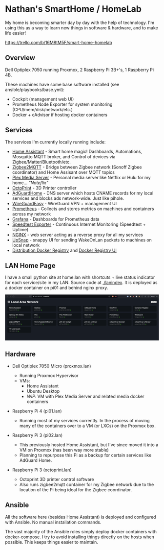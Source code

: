 # Nathan's SmartHome / HomeLab

My home is becoming smarter day by day with the help of technology. I'm using this as a way to learn new things in software & hardware, and to make life easier!

https://trello.com/b/16M8tM5F/smart-home-homelab

## Overview

Dell Optiplex 7050 running Proxmox, 2 Raspberry Pi 3B+'s, 1 Raspberry Pi 4B.

These machines have some base software installed (see ansible/playbooks/base.yml):

* Cockpit (management web UI)
* Prometheus Node Exporter for system monitoring (CPU/mem/disk/network/etc.)
* Docker + cAdvisor if hosting docker containers
 
## Services

The services I'm currently locally running include:

- [Home Assistant](https://www.home-assistant.io/) - Smart home magic! Dashboards, Automations, Mosquitto MQTT broker, and Control of devices via Zigbee/Matter/Bluetooth/etc.
- [Zigbee2MQTT](https://www.zigbee2mqtt.io/) - Bridge between Zigbee network (Sonoff Zigbee coordinator) and Home Assisant over MQTT topics
- [Plex Media Server](https://www.plex.tv/personal-media-server/) - Personal media server like Netflix or Hulu for my home... _"Nateflix"_
- [OctoPrint](https://octoprint.org/) - 3D Printer controller 
- [AdGuardHome](https://adguard.com/en/adguard-home/overview.html) - DNS server which hosts CNAME records for my local services and blocks ads network-wide. Just like pihole.
- [WireGuardEasy](https://github.com/wg-easy/wg-easy) - WireGuard VPN + management UI
- [Prometheus](https://prometheus.io/) - Collects and stores metrics on machines and containers across my network
- [Grafana](https://grafana.com/) - Dashboards for Prometheus data
- [Speedtest Exporter](https://github.com/MiguelNdeCarvalho/speedtest-exporter) - Continuous Internet Monitoring (Speedtest + Uptime)
- [NGINX](https://www.nginx.com/) - web server acting as a reverse proxy for all my services
- [UpSnap](https://github.com/seriousm4x/UpSnap) - snappy UI for sending WakeOnLan packets to machines on local network
- [Distribution Docker Registry](https://hub.docker.com/_/registry) and [Docker Registry UI](https://github.com/Joxit/docker-registry-ui)

## LAN Home Page

I have a small python site at home.lan with shortcuts + live status indicator for each service/site in my LAN. Source code at [./lanindex](./lanindex). It is deployed as a docker container on pi01 and behind nginx proxy.

<img width="1680" alt="Screenshot 2024-03-17 at 10 46 29 PM" src="./lanindex/docs/screenshot.png">


## Hardware


- Dell Optiplex 7050 Micro (proxmox.lan)
  - Running Proxmox Hypervisor
  - VMs:
    - Home Assistant
    - Ubuntu Desktop
    - _WIP_: VM with Plex Media Server and related media docker containers

- Raspberry Pi 4 (pi01.lan)
  - Running most of my services currently. In the process of moving many of the containers over to a VM (or LXCs) on the Proxmox box.

- Raspberry Pi 3 (pi02.lan)
  - This previously hosted Home Assistant, but I've since moved it into a VM on Proxmox (has been way more stable)
  - Planning to repurpose this Pi as a backup for certain services like AdGuard Home.

- Raspberry Pi 3 (octoprint.lan)
  - Octoprint 3D printer control software
  - Also runs zigbee2mqtt container for my Zigbee network due to the location of the Pi being ideal for the Zigbee coordinator.

## Ansible

All the software here (besides Home Assistant) is deployed and configured with Ansible. No manual installation commands.

The vast majority of the Ansible roles simply deploy docker containers with docker-compose. I try to avoid installing things directly on the hosts when possible. This keeps things easier to maintain.
